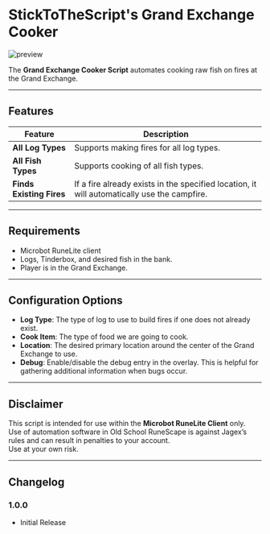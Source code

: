 # StickToTheScript's Grand Exchange Cooker

![preview](https://oldschool.runescape.wiki/images/Fire.gif?a0e7a)

The **Grand Exchange Cooker Script** automates cooking raw fish on fires at the Grand Exchange.

---

## Features

| Feature                  | Description                                                                                 |
|--------------------------|---------------------------------------------------------------------------------------------|
| **All Log Types**        | Supports making fires for all log types.                                                    |
| **All Fish Types**       | Supports cooking of all fish types.                                                         |
| **Finds Existing Fires** | If a fire already exists in the specified location, it will automatically use the campfire. |

---

## Requirements
- Microbot RuneLite client
- Logs, Tinderbox, and desired fish in the bank.
- Player is in the Grand Exchange.

---

## Configuration Options
- **Log Type**: The type of log to use to build fires if one does not already exist.
- **Cook Item**: The type of food we are going to cook.
- **Location**: The desired primary location around the center of the Grand Exchange to use.
- **Debug**: Enable/disable the debug entry in the overlay. This is helpful for gathering additional information when bugs occur.

---

## Disclaimer
This script is intended for use within the **Microbot RuneLite Client** only.  
Use of automation software in Old School RuneScape is against Jagex’s rules and can result in penalties to your account.  
Use at your own risk.

---

## Changelog

### 1.0.0
- Initial Release
